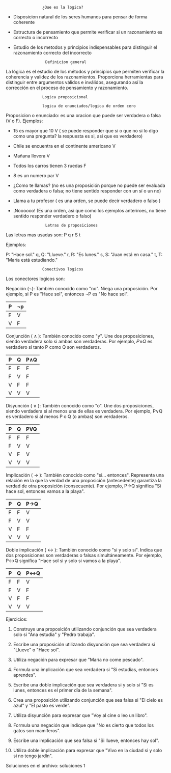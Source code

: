                     ¿Que es la logica?

- Disposicion natural de los seres humanos para pensar de forma coherente

- Estructura de pensamiento que permite verificar si un razonamiento es correcto o incorrecto

- Estudio de los metodos y principios indispensables para distinguir el razonamiento correcto del incorrecto


                    Definicion general

La lógica es el estudio de los métodos y principios que permiten verificar la coherencia y validez de los razonamientos. Proporciona herramientas para distinguir entre argumentos válidos e inválidos, asegurando así la corrección en el proceso de pensamiento y razonamiento.


                    Logica proposicional

                    logica de enunciados/logica de orden cero


Proposicion o enunciado: es una oracion que puede ser verdadera o falsa (V o F). Ejemplos:

- 15 es mayor que 10    V ( se puede responder que si o que no si lo digo como una pregunta? la respuesta es si, asi que es verdadero) 
- Chile se encuentra en el continente americano   V
- Mañana llovera  V
- Todos los carros tienen 3 ruedas F
- 8 es un numero par V

- ¿Como te llamas? (no es una proposición porque no puede ser evaluada como verdadera o falsa; no tiene sentido responder con un sí o un no)
- Llama a tu profesor ( es una orden, se puede decir verdadero o falso )
- ¡Noooooo! (Es una orden, asi que como los ejemplos anteriroes, no tiene sentido responder verdadero o falso)


                    Letras de proposiciones

Las letras mas usadas son: P q r S t

Ejemplos:

P: "Hace sol."
q, Q: "Llueve."
r, R: "Es lunes."
s, S: "Juan está en casa."
t, T: "María está estudiando."


                    Conectivos logicos 

Los conectores logicos son:

Negación (¬): También conocido como "no". Niega una proposición. Por ejemplo, si  P es "Hace sol", entonces ¬P es "No hace sol".

| P | ¬p |
|---|----|
| F |  V | 
| V |  F |


Conjunción ( ∧ ): También conocido como "y". Une dos proposiciones, siendo verdadera solo si ambas son verdaderas. Por ejemplo, 𝑃∧𝑄 es verdadero si tanto P como Q son verdaderos.


| P | Q | P∧Q |
|---|---|-----|
| F | F |  F  |
| F | V |  F  |
| V | F |  F  |
| V | V |  V  |


Disyunción ( ∨ ): También conocido como "o". Une dos proposiciones, siendo verdadera si al menos una de ellas es verdadera. Por ejemplo, P∨Q es verdadero si al menos P o Q (o ambas) son verdaderos.

| P | Q | PVQ |
|---|---|-----|
| F | F |  F  |
| F | V |  V  |
| V | F |  V  |
| V | V |  V  |

Implicación ( → ): También conocido como "si... entonces". Representa una relación en la que la verdad de una proposición (antecedente) garantiza la verdad de otra proposición (consecuente). Por ejemplo, P→Q significa "Si hace sol, entonces vamos a la playa".

| P | Q | P→Q |
|---|---|-----|
| F | F |  V  |
| F | V |  V  |
| V | F |  F  |
| V | V |  V  |

Doble implicación ( ↔ ): También conocido como "si y solo si". Indica que dos proposiciones son verdaderas o falsas simultáneamente. Por ejemplo, P↔Q significa "Hace sol si y solo si vamos a la playa".

| P | Q | P↔Q |
|---|---|-----|
| F | F |  V  |
| F | V |  F  |
| V | F |  F  |
| V | V |  V  |


Ejercicios:

1. Construye una proposición utilizando conjunción que sea verdadera solo si "Ana estudia" y "Pedro trabaja".

2. Escribe una proposición utilizando disyunción que sea verdadera si "Llueve" o "Hace sol".

3. Utiliza negación para expresar que "María no come pescado".

4. Formula una implicación que sea verdadera si "Si estudias, entonces aprendes".

5. Escribe una doble implicación que sea verdadera si y solo si "Si es lunes, entonces es el primer día de la semana".

6. Crea una proposición utilizando conjunción que sea falsa si "El cielo es azul" y "El pasto es verde".

7. Utiliza disyunción para expresar que "Voy al cine o leo un libro".

8. Formula una negación que indique que "No es cierto que todos los gatos son mamíferos".

9. Escribe una implicación que sea falsa si "Si llueve, entonces hay sol".

10. Utiliza doble implicación para expresar que "Vivo en la ciudad si y solo si no tengo jardín".

Soluciones en el archivo: soluciones 1